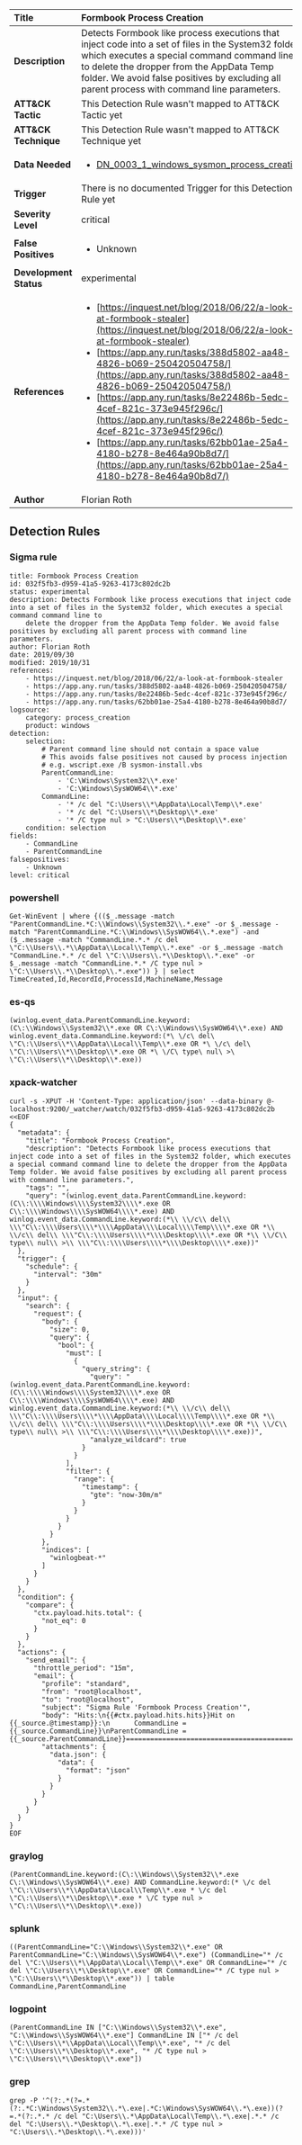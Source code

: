 | Title                    | Formbook Process Creation       |
|:-------------------------|:------------------|
| **Description**          | Detects Formbook like process executions that inject code into a set of files in the System32 folder, which executes a special command command line to delete the dropper from the AppData Temp folder. We avoid false positives by excluding all parent process with command line parameters. |
| **ATT&amp;CK Tactic**    |   This Detection Rule wasn't mapped to ATT&amp;CK Tactic yet  |
| **ATT&amp;CK Technique** |  This Detection Rule wasn't mapped to ATT&amp;CK Technique yet  |
| **Data Needed**          | <ul><li>[DN_0003_1_windows_sysmon_process_creation](../Data_Needed/DN_0003_1_windows_sysmon_process_creation.md)</li></ul>  |
| **Trigger**              |  There is no documented Trigger for this Detection Rule yet  |
| **Severity Level**       | critical |
| **False Positives**      | <ul><li>Unknown</li></ul>  |
| **Development Status**   | experimental |
| **References**           | <ul><li>[https://inquest.net/blog/2018/06/22/a-look-at-formbook-stealer](https://inquest.net/blog/2018/06/22/a-look-at-formbook-stealer)</li><li>[https://app.any.run/tasks/388d5802-aa48-4826-b069-250420504758/](https://app.any.run/tasks/388d5802-aa48-4826-b069-250420504758/)</li><li>[https://app.any.run/tasks/8e22486b-5edc-4cef-821c-373e945f296c/](https://app.any.run/tasks/8e22486b-5edc-4cef-821c-373e945f296c/)</li><li>[https://app.any.run/tasks/62bb01ae-25a4-4180-b278-8e464a90b8d7/](https://app.any.run/tasks/62bb01ae-25a4-4180-b278-8e464a90b8d7/)</li></ul>  |
| **Author**               | Florian Roth |


## Detection Rules

### Sigma rule

```
title: Formbook Process Creation
id: 032f5fb3-d959-41a5-9263-4173c802dc2b
status: experimental
description: Detects Formbook like process executions that inject code into a set of files in the System32 folder, which executes a special command command line to
    delete the dropper from the AppData Temp folder. We avoid false positives by excluding all parent process with command line parameters.
author: Florian Roth
date: 2019/09/30
modified: 2019/10/31
references:
    - https://inquest.net/blog/2018/06/22/a-look-at-formbook-stealer
    - https://app.any.run/tasks/388d5802-aa48-4826-b069-250420504758/
    - https://app.any.run/tasks/8e22486b-5edc-4cef-821c-373e945f296c/
    - https://app.any.run/tasks/62bb01ae-25a4-4180-b278-8e464a90b8d7/
logsource:
    category: process_creation
    product: windows
detection:
    selection:
        # Parent command line should not contain a space value
        # This avoids false positives not caused by process injection
        # e.g. wscript.exe /B sysmon-install.vbs
        ParentCommandLine: 
            - 'C:\Windows\System32\\*.exe'
            - 'C:\Windows\SysWOW64\\*.exe'
        CommandLine: 
            - '* /c del "C:\Users\\*\AppData\Local\Temp\\*.exe'
            - '* /c del "C:\Users\\*\Desktop\\*.exe'
            - '* /C type nul > "C:\Users\\*\Desktop\\*.exe'
    condition: selection
fields:
    - CommandLine
    - ParentCommandLine
falsepositives:
    - Unknown
level: critical

```





### powershell
    
```
Get-WinEvent | where {(($_.message -match "ParentCommandLine.*C:\\Windows\\System32\\.*.exe" -or $_.message -match "ParentCommandLine.*C:\\Windows\\SysWOW64\\.*.exe") -and ($_.message -match "CommandLine.*.* /c del \"C:\\Users\\.*\\AppData\\Local\\Temp\\.*.exe" -or $_.message -match "CommandLine.*.* /c del \"C:\\Users\\.*\\Desktop\\.*.exe" -or $_.message -match "CommandLine.*.* /C type nul > \"C:\\Users\\.*\\Desktop\\.*.exe")) } | select TimeCreated,Id,RecordId,ProcessId,MachineName,Message
```


### es-qs
    
```
(winlog.event_data.ParentCommandLine.keyword:(C\:\\Windows\\System32\\*.exe OR C\:\\Windows\\SysWOW64\\*.exe) AND winlog.event_data.CommandLine.keyword:(*\ \/c\ del\ \"C\:\\Users\\*\\AppData\\Local\\Temp\\*.exe OR *\ \/c\ del\ \"C\:\\Users\\*\\Desktop\\*.exe OR *\ \/C\ type\ nul\ >\ \"C\:\\Users\\*\\Desktop\\*.exe))
```


### xpack-watcher
    
```
curl -s -XPUT -H 'Content-Type: application/json' --data-binary @- localhost:9200/_watcher/watch/032f5fb3-d959-41a5-9263-4173c802dc2b <<EOF
{
  "metadata": {
    "title": "Formbook Process Creation",
    "description": "Detects Formbook like process executions that inject code into a set of files in the System32 folder, which executes a special command command line to delete the dropper from the AppData Temp folder. We avoid false positives by excluding all parent process with command line parameters.",
    "tags": "",
    "query": "(winlog.event_data.ParentCommandLine.keyword:(C\\:\\\\Windows\\\\System32\\\\*.exe OR C\\:\\\\Windows\\\\SysWOW64\\\\*.exe) AND winlog.event_data.CommandLine.keyword:(*\\ \\/c\\ del\\ \\\"C\\:\\\\Users\\\\*\\\\AppData\\\\Local\\\\Temp\\\\*.exe OR *\\ \\/c\\ del\\ \\\"C\\:\\\\Users\\\\*\\\\Desktop\\\\*.exe OR *\\ \\/C\\ type\\ nul\\ >\\ \\\"C\\:\\\\Users\\\\*\\\\Desktop\\\\*.exe))"
  },
  "trigger": {
    "schedule": {
      "interval": "30m"
    }
  },
  "input": {
    "search": {
      "request": {
        "body": {
          "size": 0,
          "query": {
            "bool": {
              "must": [
                {
                  "query_string": {
                    "query": "(winlog.event_data.ParentCommandLine.keyword:(C\\:\\\\Windows\\\\System32\\\\*.exe OR C\\:\\\\Windows\\\\SysWOW64\\\\*.exe) AND winlog.event_data.CommandLine.keyword:(*\\ \\/c\\ del\\ \\\"C\\:\\\\Users\\\\*\\\\AppData\\\\Local\\\\Temp\\\\*.exe OR *\\ \\/c\\ del\\ \\\"C\\:\\\\Users\\\\*\\\\Desktop\\\\*.exe OR *\\ \\/C\\ type\\ nul\\ >\\ \\\"C\\:\\\\Users\\\\*\\\\Desktop\\\\*.exe))",
                    "analyze_wildcard": true
                  }
                }
              ],
              "filter": {
                "range": {
                  "timestamp": {
                    "gte": "now-30m/m"
                  }
                }
              }
            }
          }
        },
        "indices": [
          "winlogbeat-*"
        ]
      }
    }
  },
  "condition": {
    "compare": {
      "ctx.payload.hits.total": {
        "not_eq": 0
      }
    }
  },
  "actions": {
    "send_email": {
      "throttle_period": "15m",
      "email": {
        "profile": "standard",
        "from": "root@localhost",
        "to": "root@localhost",
        "subject": "Sigma Rule 'Formbook Process Creation'",
        "body": "Hits:\n{{#ctx.payload.hits.hits}}Hit on {{_source.@timestamp}}:\n      CommandLine = {{_source.CommandLine}}\nParentCommandLine = {{_source.ParentCommandLine}}================================================================================\n{{/ctx.payload.hits.hits}}",
        "attachments": {
          "data.json": {
            "data": {
              "format": "json"
            }
          }
        }
      }
    }
  }
}
EOF

```


### graylog
    
```
(ParentCommandLine.keyword:(C\:\\Windows\\System32\\*.exe C\:\\Windows\\SysWOW64\\*.exe) AND CommandLine.keyword:(* \/c del \"C\:\\Users\\*\\AppData\\Local\\Temp\\*.exe * \/c del \"C\:\\Users\\*\\Desktop\\*.exe * \/C type nul > \"C\:\\Users\\*\\Desktop\\*.exe))
```


### splunk
    
```
((ParentCommandLine="C:\\Windows\\System32\\*.exe" OR ParentCommandLine="C:\\Windows\\SysWOW64\\*.exe") (CommandLine="* /c del \"C:\\Users\\*\\AppData\\Local\\Temp\\*.exe" OR CommandLine="* /c del \"C:\\Users\\*\\Desktop\\*.exe" OR CommandLine="* /C type nul > \"C:\\Users\\*\\Desktop\\*.exe")) | table CommandLine,ParentCommandLine
```


### logpoint
    
```
(ParentCommandLine IN ["C:\\Windows\\System32\\*.exe", "C:\\Windows\\SysWOW64\\*.exe"] CommandLine IN ["* /c del \"C:\\Users\\*\\AppData\\Local\\Temp\\*.exe", "* /c del \"C:\\Users\\*\\Desktop\\*.exe", "* /C type nul > \"C:\\Users\\*\\Desktop\\*.exe"])
```


### grep
    
```
grep -P '^(?:.*(?=.*(?:.*C:\Windows\System32\\.*\.exe|.*C:\Windows\SysWOW64\\.*\.exe))(?=.*(?:.*.* /c del "C:\Users\\.*\AppData\Local\Temp\\.*\.exe|.*.* /c del "C:\Users\\.*\Desktop\\.*\.exe|.*.* /C type nul > "C:\Users\\.*\Desktop\\.*\.exe)))'
```



